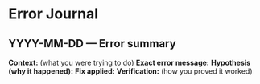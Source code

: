 # Error Journal


## YYYY-MM-DD — Error summary
**Context:** (what you were trying to do)
**Exact error message:**
**Hypothesis (why it happened):**
**Fix applied:**
**Verification:** (how you proved it worked)